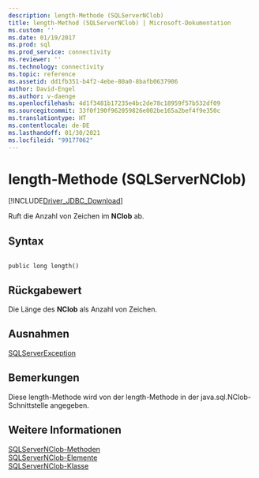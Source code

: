 ```yaml
---
description: length-Methode (SQLServerNClob)
title: length-Method (SQLServerNClob) | Microsoft-Dokumentation
ms.custom: ''
ms.date: 01/19/2017
ms.prod: sql
ms.prod_service: connectivity
ms.reviewer: ''
ms.technology: connectivity
ms.topic: reference
ms.assetid: dd1fb351-b4f2-4ebe-80a0-8bafb0637906
author: David-Engel
ms.author: v-daenge
ms.openlocfilehash: 4d1f3481b17235e4bc2de78c18959f57b532df09
ms.sourcegitcommit: 33f0f190f962059826e002be165a2bef4f9e350c
ms.translationtype: HT
ms.contentlocale: de-DE
ms.lasthandoff: 01/30/2021
ms.locfileid: "99177062"
---
```

# <a name="length-method-sqlservernclob"></a>length-Methode (SQLServerNClob)
[!INCLUDE[Driver_JDBC_Download](../../../includes/driver_jdbc_download.md)]

  Ruft die Anzahl von Zeichen im **NClob** ab.  
  
## <a name="syntax"></a>Syntax  
  
```  
  
public long length()  
```  
  
## <a name="return-value"></a>Rückgabewert  
 Die Länge des **NClob** als Anzahl von Zeichen.  
  
## <a name="exceptions"></a>Ausnahmen  
 [SQLServerException](../../../connect/jdbc/reference/sqlserverexception-class.md)  
  
## <a name="remarks"></a>Bemerkungen  
 Diese length-Methode wird von der length-Methode in der java.sql.NClob-Schnittstelle angegeben.  
  
## <a name="see-also"></a>Weitere Informationen  
 [SQLServerNClob-Methoden](../../../connect/jdbc/reference/sqlservernclob-methods.md)   
 [SQLServerNClob-Elemente](../../../connect/jdbc/reference/sqlservernclob-members.md)   
 [SQLServerNClob-Klasse](../../../connect/jdbc/reference/sqlservernclob-class.md)  
  
  
